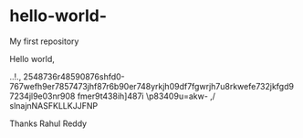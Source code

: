 # hello-world-
My first repository


Hello world, 

..!., 2548736r48590876shfd0-767wefh9er7857473jhf87r6b90er748yrkjh09df7fgwrjh7u8rkwefe732jkfgd97234jl9e03nr908
fmer9t438ih]487i
\p83409u=akw-
,/
slnajnNASFKLLKJJFNP


Thanks 
Rahul Reddy
